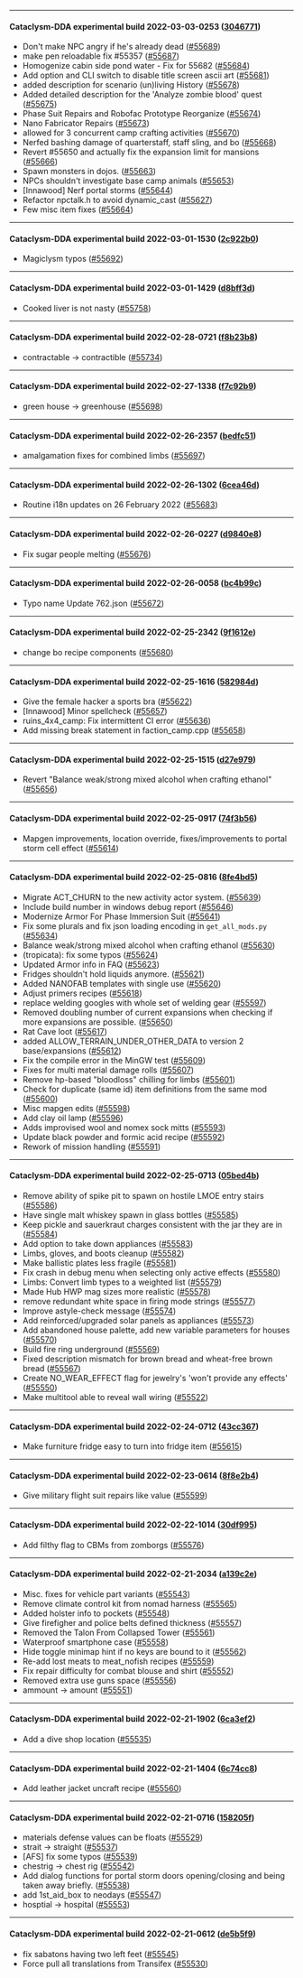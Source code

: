 
---

#### Cataclysm-DDA experimental build 2022-03-03-0253 ([3046771](https://github.com/CleverRaven/Cataclysm-DDA/releases/tag/cdda-experimental-2022-03-03-0253))

* Don't make NPC angry if he's already dead ([#55689](https://github.com/CleverRaven/Cataclysm-DDA/pull/55689))
* make pen reloadable fix #55357 ([#55687](https://github.com/CleverRaven/Cataclysm-DDA/pull/55687))
* Homogenize cabin side pond water - Fix for 55682 ([#55684](https://github.com/CleverRaven/Cataclysm-DDA/pull/55684))
* Add option and CLI switch to disable title screen ascii art ([#55681](https://github.com/CleverRaven/Cataclysm-DDA/pull/55681))
* added description for scenario (un)living History ([#55678](https://github.com/CleverRaven/Cataclysm-DDA/pull/55678))
* Added detailed description for the 'Analyze zombie blood' quest ([#55675](https://github.com/CleverRaven/Cataclysm-DDA/pull/55675))
* Phase Suit Repairs and Robofac Prototype Reorganize ([#55674](https://github.com/CleverRaven/Cataclysm-DDA/pull/55674))
* Nano Fabricator Repairs ([#55673](https://github.com/CleverRaven/Cataclysm-DDA/pull/55673))
* allowed for 3 concurrent camp crafting activities ([#55670](https://github.com/CleverRaven/Cataclysm-DDA/pull/55670))
* Nerfed bashing damage of quarterstaff, staff sling, and bo ([#55668](https://github.com/CleverRaven/Cataclysm-DDA/pull/55668))
* Revert #55650 and actually fix the expansion limit for mansions ([#55666](https://github.com/CleverRaven/Cataclysm-DDA/pull/55666))
* Spawn monsters in dojos. ([#55663](https://github.com/CleverRaven/Cataclysm-DDA/pull/55663))
* NPCs shouldn't investigate base camp animals ([#55653](https://github.com/CleverRaven/Cataclysm-DDA/pull/55653))
* [Innawood] Nerf portal storms ([#55644](https://github.com/CleverRaven/Cataclysm-DDA/pull/55644))
* Refactor npctalk.h to avoid dynamic_cast ([#55627](https://github.com/CleverRaven/Cataclysm-DDA/pull/55627))
* Few misc item fixes ([#55664](https://github.com/CleverRaven/Cataclysm-DDA/pull/55664))

---

#### Cataclysm-DDA experimental build 2022-03-01-1530 ([2c922b0](https://github.com/CleverRaven/Cataclysm-DDA/releases/tag/cdda-experimental-2022-03-01-1530))

* Magiclysm typos  ([#55692](https://github.com/CleverRaven/Cataclysm-DDA/pull/55692))

---

#### Cataclysm-DDA experimental build 2022-03-01-1429 ([d8bff3d](https://github.com/CleverRaven/Cataclysm-DDA/releases/tag/cdda-experimental-2022-03-01-1429))

* Cooked liver is not nasty ([#55758](https://github.com/CleverRaven/Cataclysm-DDA/pull/55758))

---

#### Cataclysm-DDA experimental build 2022-02-28-0721 ([f8b23b8](https://github.com/CleverRaven/Cataclysm-DDA/releases/tag/cdda-experimental-2022-02-28-0721))

* contractable -> contractible ([#55734](https://github.com/CleverRaven/Cataclysm-DDA/pull/55734))

---

#### Cataclysm-DDA experimental build 2022-02-27-1338 ([f7c92b9](https://github.com/CleverRaven/Cataclysm-DDA/releases/tag/cdda-experimental-2022-02-27-1338))

* green house -> greenhouse ([#55698](https://github.com/CleverRaven/Cataclysm-DDA/pull/55698))

---

#### Cataclysm-DDA experimental build 2022-02-26-2357 ([bedfc51](https://github.com/CleverRaven/Cataclysm-DDA/releases/tag/cdda-experimental-2022-02-26-2357))

* amalgamation fixes for combined limbs ([#55697](https://github.com/CleverRaven/Cataclysm-DDA/pull/55697))

---

#### Cataclysm-DDA experimental build 2022-02-26-1302 ([6cea46d](https://github.com/CleverRaven/Cataclysm-DDA/releases/tag/cdda-experimental-2022-02-26-1302))

* Routine i18n updates on 26 February 2022 ([#55683](https://github.com/CleverRaven/Cataclysm-DDA/pull/55683))

---

#### Cataclysm-DDA experimental build 2022-02-26-0227 ([d9840e8](https://github.com/CleverRaven/Cataclysm-DDA/releases/tag/cdda-experimental-2022-02-26-0227))

* Fix sugar people melting ([#55676](https://github.com/CleverRaven/Cataclysm-DDA/pull/55676))

---

#### Cataclysm-DDA experimental build 2022-02-26-0058 ([bc4b99c](https://github.com/CleverRaven/Cataclysm-DDA/releases/tag/cdda-experimental-2022-02-26-0058))

* Typo name Update 762.json ([#55672](https://github.com/CleverRaven/Cataclysm-DDA/pull/55672))

---

#### Cataclysm-DDA experimental build 2022-02-25-2342 ([9f1612e](https://github.com/CleverRaven/Cataclysm-DDA/releases/tag/cdda-experimental-2022-02-25-2342))

* change bo recipe components ([#55680](https://github.com/CleverRaven/Cataclysm-DDA/pull/55680))

---

#### Cataclysm-DDA experimental build 2022-02-25-1616 ([582984d](https://github.com/CleverRaven/Cataclysm-DDA/releases/tag/cdda-experimental-2022-02-25-1616))

* Give the female hacker a sports bra ([#55622](https://github.com/CleverRaven/Cataclysm-DDA/pull/55622))
* [Innawood] Minor spellcheck ([#55657](https://github.com/CleverRaven/Cataclysm-DDA/pull/55657))
* ruins_4x4_camp: Fix intermittent CI error ([#55636](https://github.com/CleverRaven/Cataclysm-DDA/pull/55636))
* Add missing break statement in faction_camp.cpp ([#55658](https://github.com/CleverRaven/Cataclysm-DDA/pull/55658))

---

#### Cataclysm-DDA experimental build 2022-02-25-1515 ([d27e979](https://github.com/CleverRaven/Cataclysm-DDA/releases/tag/cdda-experimental-2022-02-25-1515))

* Revert "Balance weak/strong mixed alcohol when crafting ethanol" ([#55656](https://github.com/CleverRaven/Cataclysm-DDA/pull/55656))

---

#### Cataclysm-DDA experimental build 2022-02-25-0917 ([74f3b56](https://github.com/CleverRaven/Cataclysm-DDA/releases/tag/cdda-experimental-2022-02-25-0917))

* Mapgen improvements, location override, fixes/improvements to portal storm cell effect ([#55614](https://github.com/CleverRaven/Cataclysm-DDA/pull/55614))

---

#### Cataclysm-DDA experimental build 2022-02-25-0816 ([8fe4bd5](https://github.com/CleverRaven/Cataclysm-DDA/releases/tag/cdda-experimental-2022-02-25-0816))

* Migrate ACT_CHURN to the new activity actor system. ([#55639](https://github.com/CleverRaven/Cataclysm-DDA/pull/55639))
* Include build number in windows debug report ([#55646](https://github.com/CleverRaven/Cataclysm-DDA/pull/55646))
* Modernize Armor For Phase Immersion Suit ([#55641](https://github.com/CleverRaven/Cataclysm-DDA/pull/55641))
* Fix some plurals and fix json loading encoding in `get_all_mods.py` ([#55634](https://github.com/CleverRaven/Cataclysm-DDA/pull/55634))
* Balance weak/strong mixed alcohol when crafting ethanol ([#55630](https://github.com/CleverRaven/Cataclysm-DDA/pull/55630))
* (tropicata): fix some typos ([#55624](https://github.com/CleverRaven/Cataclysm-DDA/pull/55624))
* Updated Armor info in FAQ ([#55623](https://github.com/CleverRaven/Cataclysm-DDA/pull/55623))
* Fridges shouldn't hold liquids anymore.  ([#55621](https://github.com/CleverRaven/Cataclysm-DDA/pull/55621))
* Added NANOFAB templates with single use ([#55620](https://github.com/CleverRaven/Cataclysm-DDA/pull/55620))
* Adjust primers recipes ([#55618](https://github.com/CleverRaven/Cataclysm-DDA/pull/55618))
* replace welding googles with whole set of welding gear ([#55597](https://github.com/CleverRaven/Cataclysm-DDA/pull/55597))
* Removed doubling number of current expansions when checking if more expansions are possible. ([#55650](https://github.com/CleverRaven/Cataclysm-DDA/pull/55650))
* Rat Cave loot ([#55617](https://github.com/CleverRaven/Cataclysm-DDA/pull/55617))
* added ALLOW_TERRAIN_UNDER_OTHER_DATA to version 2 base/expansions ([#55612](https://github.com/CleverRaven/Cataclysm-DDA/pull/55612))
* Fix the compile error in the MinGW test ([#55609](https://github.com/CleverRaven/Cataclysm-DDA/pull/55609))
* Fixes for multi material damage rolls ([#55607](https://github.com/CleverRaven/Cataclysm-DDA/pull/55607))
* Remove hp-based "bloodloss" chilling for limbs ([#55601](https://github.com/CleverRaven/Cataclysm-DDA/pull/55601))
* Check for duplicate (same id) item definitions from the same mod  ([#55600](https://github.com/CleverRaven/Cataclysm-DDA/pull/55600))
* Misc mapgen edits ([#55598](https://github.com/CleverRaven/Cataclysm-DDA/pull/55598))
* Add clay oil lamp ([#55596](https://github.com/CleverRaven/Cataclysm-DDA/pull/55596))
* Adds improvised wool and nomex sock mitts ([#55593](https://github.com/CleverRaven/Cataclysm-DDA/pull/55593))
* Update black powder and formic acid recipe ([#55592](https://github.com/CleverRaven/Cataclysm-DDA/pull/55592))
* Rework of mission handling ([#55591](https://github.com/CleverRaven/Cataclysm-DDA/pull/55591))

---

#### Cataclysm-DDA experimental build 2022-02-25-0713 ([05bed4b](https://github.com/CleverRaven/Cataclysm-DDA/releases/tag/cdda-experimental-2022-02-25-0713))

* Remove ability of spike pit to spawn on hostile LMOE entry stairs ([#55586](https://github.com/CleverRaven/Cataclysm-DDA/pull/55586))
* Have single malt whiskey spawn in glass bottles ([#55585](https://github.com/CleverRaven/Cataclysm-DDA/pull/55585))
* Keep pickle and sauerkraut charges consistent with the jar they are in ([#55584](https://github.com/CleverRaven/Cataclysm-DDA/pull/55584))
* Add option to take down appliances ([#55583](https://github.com/CleverRaven/Cataclysm-DDA/pull/55583))
* Limbs, gloves, and boots cleanup ([#55582](https://github.com/CleverRaven/Cataclysm-DDA/pull/55582))
* Make ballistic plates less fragile ([#55581](https://github.com/CleverRaven/Cataclysm-DDA/pull/55581))
* Fix crash in debug menu when selecting only active effects ([#55580](https://github.com/CleverRaven/Cataclysm-DDA/pull/55580))
* Limbs: Convert limb types to a weighted list ([#55579](https://github.com/CleverRaven/Cataclysm-DDA/pull/55579))
* Made Hub HWP mag sizes more realistic ([#55578](https://github.com/CleverRaven/Cataclysm-DDA/pull/55578))
* remove redundant white space in firing mode strings ([#55577](https://github.com/CleverRaven/Cataclysm-DDA/pull/55577))
* Improve astyle-check message ([#55574](https://github.com/CleverRaven/Cataclysm-DDA/pull/55574))
* Add reinforced/upgraded solar panels as appliances ([#55573](https://github.com/CleverRaven/Cataclysm-DDA/pull/55573))
* Add abandoned house palette, add new variable parameters for houses ([#55570](https://github.com/CleverRaven/Cataclysm-DDA/pull/55570))
* Build fire ring underground ([#55569](https://github.com/CleverRaven/Cataclysm-DDA/pull/55569))
* Fixed description mismatch for brown bread and wheat-free brown bread ([#55567](https://github.com/CleverRaven/Cataclysm-DDA/pull/55567))
* Create NO_WEAR_EFFECT flag for jewelry's 'won't provide any effects' ([#55550](https://github.com/CleverRaven/Cataclysm-DDA/pull/55550))
* Make multitool able to reveal wall wiring ([#55522](https://github.com/CleverRaven/Cataclysm-DDA/pull/55522))

---

#### Cataclysm-DDA experimental build 2022-02-24-0712 ([43cc367](https://github.com/CleverRaven/Cataclysm-DDA/releases/tag/cdda-experimental-2022-02-24-0712))

* Make furniture fridge easy to turn into fridge item ([#55615](https://github.com/CleverRaven/Cataclysm-DDA/pull/55615))

---

#### Cataclysm-DDA experimental build 2022-02-23-0614 ([8f8e2b4](https://github.com/CleverRaven/Cataclysm-DDA/releases/tag/cdda-experimental-2022-02-23-0614))

* Give military flight suit repairs like value ([#55599](https://github.com/CleverRaven/Cataclysm-DDA/pull/55599))

---

#### Cataclysm-DDA experimental build 2022-02-22-1014 ([30df995](https://github.com/CleverRaven/Cataclysm-DDA/releases/tag/cdda-experimental-2022-02-22-1014))

* Add filthy flag to CBMs from zomborgs ([#55576](https://github.com/CleverRaven/Cataclysm-DDA/pull/55576))

---

#### Cataclysm-DDA experimental build 2022-02-21-2034 ([a139c2e](https://github.com/CleverRaven/Cataclysm-DDA/releases/tag/cdda-experimental-2022-02-21-2034))

* Misc. fixes for vehicle part variants ([#55543](https://github.com/CleverRaven/Cataclysm-DDA/pull/55543))
* Remove climate control kit from nomad harness ([#55565](https://github.com/CleverRaven/Cataclysm-DDA/pull/55565))
* Added holster info to pockets ([#55548](https://github.com/CleverRaven/Cataclysm-DDA/pull/55548))
* Give firefigher and police belts defined thickness ([#55557](https://github.com/CleverRaven/Cataclysm-DDA/pull/55557))
* Removed the Talon From Collapsed Tower ([#55561](https://github.com/CleverRaven/Cataclysm-DDA/pull/55561))
* Waterproof smartphone case ([#55558](https://github.com/CleverRaven/Cataclysm-DDA/pull/55558))
* Hide toggle minimap hint if no keys are bound to it ([#55562](https://github.com/CleverRaven/Cataclysm-DDA/pull/55562))
* Re-add lost meats to meat_nofish recipes ([#55559](https://github.com/CleverRaven/Cataclysm-DDA/pull/55559))
* Fix repair difficulty for combat blouse and shirt ([#55552](https://github.com/CleverRaven/Cataclysm-DDA/pull/55552))
* Removed extra use guns space ([#55556](https://github.com/CleverRaven/Cataclysm-DDA/pull/55556))
* ammount -> amount ([#55551](https://github.com/CleverRaven/Cataclysm-DDA/pull/55551))

---

#### Cataclysm-DDA experimental build 2022-02-21-1902 ([6ca3ef2](https://github.com/CleverRaven/Cataclysm-DDA/releases/tag/cdda-experimental-2022-02-21-1902))

* Add a dive shop location ([#55535](https://github.com/CleverRaven/Cataclysm-DDA/pull/55535))

---

#### Cataclysm-DDA experimental build 2022-02-21-1404 ([6c74cc8](https://github.com/CleverRaven/Cataclysm-DDA/releases/tag/cdda-experimental-2022-02-21-1404))

* Add leather jacket uncraft recipe ([#55560](https://github.com/CleverRaven/Cataclysm-DDA/pull/55560))

---

#### Cataclysm-DDA experimental build 2022-02-21-0716 ([158205f](https://github.com/CleverRaven/Cataclysm-DDA/releases/tag/cdda-experimental-2022-02-21-0716))

* materials defense values can be floats ([#55529](https://github.com/CleverRaven/Cataclysm-DDA/pull/55529))
* strait -> straight ([#55537](https://github.com/CleverRaven/Cataclysm-DDA/pull/55537))
* [AFS] fix some typos ([#55539](https://github.com/CleverRaven/Cataclysm-DDA/pull/55539))
* chestrig → chest rig ([#55542](https://github.com/CleverRaven/Cataclysm-DDA/pull/55542))
* Add dialog functions for portal storm doors opening/closing and being taken away briefly. ([#55538](https://github.com/CleverRaven/Cataclysm-DDA/pull/55538))
* add 1st_aid_box to neodays ([#55547](https://github.com/CleverRaven/Cataclysm-DDA/pull/55547))
* hosptial -> hospital ([#55553](https://github.com/CleverRaven/Cataclysm-DDA/pull/55553))

---

#### Cataclysm-DDA experimental build 2022-02-21-0612 ([de5b5f9](https://github.com/CleverRaven/Cataclysm-DDA/releases/tag/cdda-experimental-2022-02-21-0612))

* fix sabatons having two left feet ([#55545](https://github.com/CleverRaven/Cataclysm-DDA/pull/55545))
* Force pull all translations from Transifex ([#55530](https://github.com/CleverRaven/Cataclysm-DDA/pull/55530))
